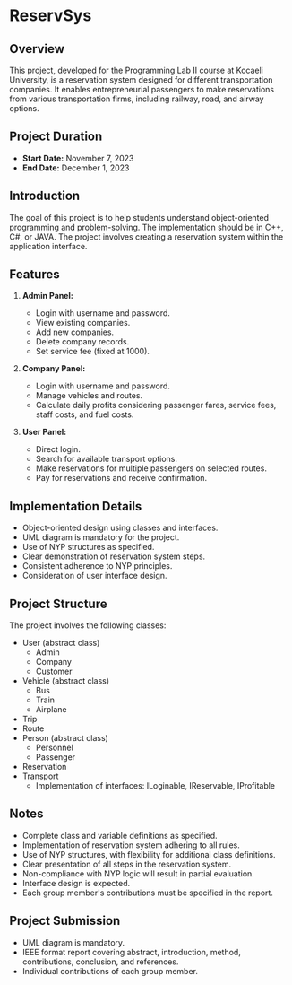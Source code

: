 # ReservSys

## Overview
This project, developed for the Programming Lab II course at Kocaeli University, is a reservation system designed for different transportation companies. It enables entrepreneurial passengers to make reservations from various transportation firms, including railway, road, and airway options.

## Project Duration
- **Start Date:** November 7, 2023
- **End Date:** December 1, 2023

## Introduction
The goal of this project is to help students understand object-oriented programming and problem-solving. The implementation should be in C++, C#, or JAVA. The project involves creating a reservation system within the application interface.

## Features
1. **Admin Panel:**
   - Login with username and password.
   - View existing companies.
   - Add new companies.
   - Delete company records.
   - Set service fee (fixed at 1000).

2. **Company Panel:**
   - Login with username and password.
   - Manage vehicles and routes.
   - Calculate daily profits considering passenger fares, service fees, staff costs, and fuel costs.

3. **User Panel:**
   - Direct login.
   - Search for available transport options.
   - Make reservations for multiple passengers on selected routes.
   - Pay for reservations and receive confirmation.

## Implementation Details
- Object-oriented design using classes and interfaces.
- UML diagram is mandatory for the project.
- Use of NYP structures as specified.
- Clear demonstration of reservation system steps.
- Consistent adherence to NYP principles.
- Consideration of user interface design.

## Project Structure
The project involves the following classes:
- User (abstract class)
  - Admin
  - Company
  - Customer
- Vehicle (abstract class)
  - Bus
  - Train
  - Airplane
- Trip
- Route
- Person (abstract class)
  - Personnel
  - Passenger
- Reservation
- Transport
  - Implementation of interfaces: ILoginable, IReservable, IProfitable

## Notes
- Complete class and variable definitions as specified.
- Implementation of reservation system adhering to all rules.
- Use of NYP structures, with flexibility for additional class definitions.
- Clear presentation of all steps in the reservation system.
- Non-compliance with NYP logic will result in partial evaluation.
- Interface design is expected.
- Each group member's contributions must be specified in the report.

## Project Submission
- UML diagram is mandatory.
- IEEE format report  covering abstract, introduction, method, contributions, conclusion, and references.
- Individual contributions of each group member.


